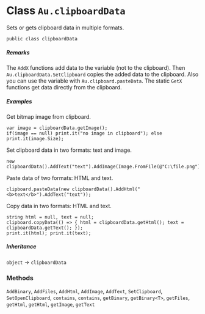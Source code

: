 # Class `Au.clipboardData`

Sets or gets clipboard data in multiple formats.

```
public class clipboardData
```

##### Remarks

The `AddX` functions add data to the variable (not to the clipboard). Then `Au.clipboardData.SetClipboard` copies the added data to the clipboard. Also you can use the variable with `Au.clipboard.pasteData`. The static `GetX` functions get data directly from the clipboard.

##### Examples

Get bitmap image from clipboard.

```
var image = clipboardData.getImage();
if(image == null) print.it("no image in clipboard"); else print.it(image.Size);
```

Set clipboard data in two formats: text and image.

```
new clipboardData().AddText("text").AddImage(Image.FromFile(@"C:\file.png")).SetClipboard();
```

Paste data of two formats: HTML and text.

```
clipboard.pasteData(new clipboardData().AddHtml("<b>text</b>").AddText("text"));
```

Copy data in two formats: HTML and text.

```
string html = null, text = null;
clipboard.copyData(() => { html = clipboardData.getHtml(); text = clipboardData.getText(); });
print.it(html); print.it(text);
```

##### Inheritance

`object` → `clipboardData`

### Methods

`AddBinary`, `AddFiles`, `AddHtml`, `AddImage`, `AddText`, `SetClipboard`, `SetOpenClipboard`, `contains`, `contains`, `getBinary`, `getBinary<T>`, `getFiles`, `getHtml`, `getHtml`, `getImage`, `getText`